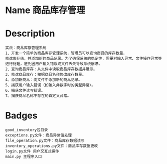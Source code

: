 # Name 商品库存管理
# Description
    实战：商品库存管理系统
    1、开发一个简单的商品库存管理系统，管理员可以查询商品的库存数量，
    修改库存值，并添加新的商品记录。为了确保系统的稳定性，需要对输入异常、文件操作异常等进行处理，避免因用户输入错误或文件丢失导致系统崩溃。
    2、查询商品库存：从文件中读取商品库存数据并展示。
    3、修改商品库存：根据商品名称修改库存数量。
    4、添加新商品：向文件中添加新的商品记录。
    5、捕获用户输入错误（如输入非数字时的类型异常）。
    6、捕获文件读写错误。
    7、捕获商品名称不存在的自定义异常。
# Badges
    good_inventory包目录
    exceptions.py文件：商品异常值处理
    file_operation.py文件：商品库存数据读写
    inventory_operations.py文件：商品库存数据更改
    login.py文件 用户交互式操作
    main.py 主程序入口
